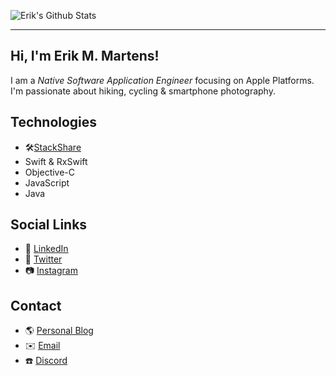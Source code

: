 ![Erik's Github Stats](https://github-readme-stats.vercel.app/api?username=erikmartens&theme=dracula&show_icons=true&count_private=true)

---

## Hi, I'm Erik M. Martens!

I am a _Native Software Application Engineer_ focusing on Apple Platforms. I'm passionate about hiking, cycling & smartphone photography.

## Technologies

- 🛠[StackShare](https://stackshare.io/erikmartens)
- Swift & RxSwift
- Objective-C
- JavaScript
- Java

## Social Links

- 🛄 [LinkedIn](https://www.linkedin.com/in/erik-maximilian-martens/)
- 🦜 [Twitter](https://twitter.com/erik_m_martens)
- 📷 [Instagram](https://www.instagram.com/erik_m_martens/)

## Contact

- 🌎 [Personal Blog](https://erikmartens.weebly.com/)
- ✉️ [Email](mailto:erikmartens.developer@gmail.com)
- ☎️ [Discord](https://discord.gg/swNfqge)
